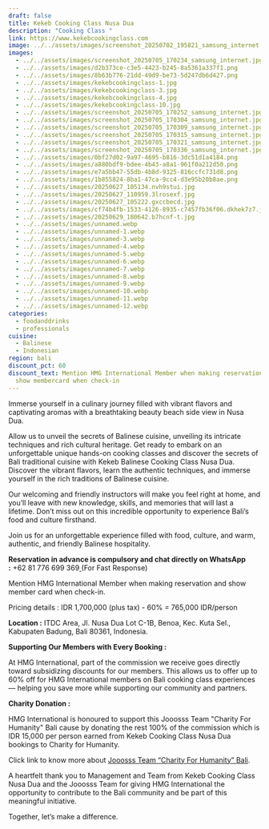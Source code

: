 ```yaml
---
draft: false
title: Kekeb Cooking Class Nusa Dua
description: "Cooking Class "
link: https://www.kekebcookingclass.com
image: ../../assets/images/screenshot_20250702_195821_samsung_internet.jpg
images:
  - ../../assets/images/screenshot_20250705_170234_samsung_internet.jpg
  - ../../assets/images/d2b373ce-c3e5-4423-b245-8a5361a337f1.png
  - ../../assets/images/8b63b776-21dd-49d9-be73-5d247db6d427.png
  - ../../assets/images/kekebcookingclass-1.jpg
  - ../../assets/images/kekebcookingclass-3.jpg
  - ../../assets/images/kekebcookingclass-4.jpg
  - ../../assets/images/kekebcookingclass-10.jpg
  - ../../assets/images/screenshot_20250705_170252_samsung_internet.jpg
  - ../../assets/images/screenshot_20250705_170304_samsung_internet.jpg
  - ../../assets/images/screenshot_20250705_170309_samsung_internet.jpg
  - ../../assets/images/screenshot_20250705_170315_samsung_internet.jpg
  - ../../assets/images/screenshot_20250705_170321_samsung_internet.jpg
  - ../../assets/images/screenshot_20250705_170336_samsung_internet.jpg
  - ../../assets/images/0bf27d02-9a97-4695-b816-3dc51d1a4184.png
  - ../../assets/images/a880bdf9-bdee-4b43-a8a1-961f0a212d50.png
  - ../../assets/images/e7a5bb47-55db-4b8d-9325-816ccfc731d8.png
  - ../../assets/images/1b855824-8ba1-47ca-9cc4-d3e95b20b8ae.png
  - ../../assets/images/20250627_105134.nvh9stui.jpg
  - ../../assets/images/20250627_110959.3lrosexf.jpg
  - ../../assets/images/20250627_105222.gxccbecd.jpg
  - ../../assets/images/cf74b4fb-1533-4126-8935-c7457fb36f06.dkhek7z7.jpg
  - ../../assets/images/20250629_180642.b7hcnf-t.jpg
  - ../../assets/images/unnamed.webp
  - ../../assets/images/unnamed-1.webp
  - ../../assets/images/unnamed-3.webp
  - ../../assets/images/unnamed-4.webp
  - ../../assets/images/unnamed-5.webp
  - ../../assets/images/unnamed-6.webp
  - ../../assets/images/unnamed-7.webp
  - ../../assets/images/unnamed-8.webp
  - ../../assets/images/unnamed-9.webp
  - ../../assets/images/unnamed-10.webp
  - ../../assets/images/unnamed-11.webp
  - ../../assets/images/unnamed-12.webp
categories:
  - foodanddrinks
  - professionals
cuisine:
  - Balinese
  - Indonesian
region: bali
discount_pct: 60
discount_text: Mention HMG International Member when making reservations and
  show membercard when check-in
---
```

Immerse yourself in a culinary journey filled with vibrant flavors and captivating aromas with a breathtaking beauty beach side view in Nusa Dua.

Allow us to unveil the secrets of Balinese cuisine, unveiling its intricate techniques and rich cultural heritage. Get ready to embark on an unforgettable unique hands-on cooking classes and discover the secrets of Bali traditional cuisine with Kekeb Balinese Cooking Class Nusa Dua. Discover the vibrant flavors, learn the authentic techniques, and immerse yourself in the rich traditions of Balinese cuisine.

Our welcoming and friendly instructors will make you feel right at home, and you’ll leave with new knowledge, skills, and memories that will last a lifetime. Don’t miss out on this incredible opportunity to experience Bali’s food and culture firsthand.

Join us for an unforgettable experience filled with food, culture, and warm, authentic, and friendly Balinese hospitality.

**Reservation in advance is compulsory and chat directly on WhatsApp :** +62 81 776 699 369[ ](https://wa.me/6287761556688)(For Fast Response)

Mention HMG International Member when making reservation and show member card when check-in.

Pricing details : IDR 1,700,000 (plus tax) - 60% = 765,000 IDR/person

**Location :** ITDC Area, Jl. Nusa Dua Lot C-1B, Benoa, Kec. Kuta Sel., Kabupaten Badung, Bali 80361, Indonesia.

**Supporting Our Members with Every Booking :**

At HMG International, part of the commission we receive goes directly toward subsidizing discounts for our members. This allows us to offer up to 60% off for HMG International members on Bali cooking class experiences — helping you save more while supporting our community and partners.

**Charity Donation :**

HMG International is honoured to support this Jooosss Team "Charity For Humanity" Bali cause by donating the rest 100% of the commission which is IDR 15,000 per person earned from Kekeb Cooking Class Nusa Dua bookings to Charity for Humanity.

Click link to know more about [Jooosss Team “Charity For Humanity” Bali](https://hmginternational.com/collaborations/jooosss_team_charity_for_humanity_bali/).[](https://hmginternational.com/collaborations/jooosss_team_charity_for_humanity_bali/)

[](https://hmginternational.com/collaborations/jooosss_team_charity_for_humanity_bali/)A heartfelt thank you to Management and Team from Kekeb Cooking Class Nusa Dua and the Jooosss Team for giving HMG International the opportunity to contribute to the Bali community and be part of this meaningful initiative.

Together, let’s make a difference.
